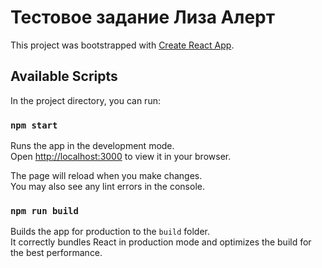 # Тестовое задание Лиза Алерт

This project was bootstrapped with [Create React App](https://github.com/facebook/create-react-app).

## Available Scripts

In the project directory, you can run:

### `npm start`

Runs the app in the development mode.\
Open [http://localhost:3000](http://localhost:3000) to view it in your browser.

The page will reload when you make changes.\
You may also see any lint errors in the console.
### `npm run build`

Builds the app for production to the `build` folder.\
It correctly bundles React in production mode and optimizes the build for the best performance.

